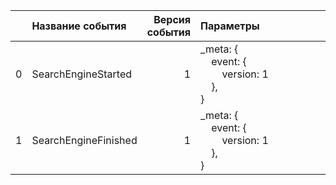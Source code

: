 |    | Название события     |   Версия события | Параметры&nbsp;&nbsp;&nbsp;&nbsp;&nbsp;&nbsp;&nbsp;&nbsp;&nbsp;&nbsp;&nbsp;&nbsp;&nbsp;&nbsp;&nbsp;&nbsp;&nbsp;&nbsp;&nbsp;&nbsp;&nbsp;       | Описание&nbsp;&nbsp;&nbsp;&nbsp;&nbsp;&nbsp;&nbsp;&nbsp;&nbsp;&nbsp;&nbsp;&nbsp;&nbsp;&nbsp;&nbsp;&nbsp;&nbsp;&nbsp;&nbsp;&nbsp;&nbsp;&nbsp;&nbsp;&nbsp;&nbsp;&nbsp;&nbsp;&nbsp;&nbsp;&nbsp;&nbsp;&nbsp;&nbsp;&nbsp;&nbsp;&nbsp;&nbsp;   | Комментарий&nbsp;&nbsp;&nbsp;&nbsp;&nbsp;&nbsp;&nbsp;&nbsp;&nbsp;&nbsp;&nbsp;&nbsp;&nbsp;&nbsp;&nbsp;&nbsp;&nbsp;&nbsp;&nbsp;&nbsp;&nbsp;&nbsp;&nbsp;&nbsp;&nbsp;&nbsp;&nbsp;&nbsp;&nbsp;&nbsp;&nbsp;&nbsp;&nbsp;&nbsp;   | Android                               | iOS                                 | tvOS              | WebSmartTV                              |
|---:|:---------------------|-----------------:|:----------------------------------------------------------------------------------------------------------------------------------------------|:-----------------------------------------------------------------------------------------------------------------------------------------------------------------------------------------------------------------------------------------|:--------------------------------------------------------------------------------------------------------------------------------------------------------------------------------------------------------------------------|:--------------------------------------|:------------------------------------|:------------------|:----------------------------------------|
|  0 | SearchEngineStarted  |                1 | _meta: {<br>&nbsp;&nbsp;&nbsp;&nbsp;event: {<br>&nbsp;&nbsp;&nbsp;&nbsp;&nbsp;&nbsp;&nbsp;&nbsp;version: 1<br>&nbsp;&nbsp;&nbsp;&nbsp;},<br>} | Переход&nbsp;к&nbsp;строке&nbsp;поиска<br><br>                                                                                                                                                                                           |                                                                                                                                                                                                                           | 3.12 - 3.15 https://st.yandex-team.ru | 4.1 - 4.2 https://st.yandex-team.ru | Не поддерживается | В разработке‍ https://st.yandex-team.ru |
|  1 | SearchEngineFinished |                1 | _meta: {<br>&nbsp;&nbsp;&nbsp;&nbsp;event: {<br>&nbsp;&nbsp;&nbsp;&nbsp;&nbsp;&nbsp;&nbsp;&nbsp;version: 1<br>&nbsp;&nbsp;&nbsp;&nbsp;},<br>} | Переход&nbsp;к&nbsp;строке&nbsp;поиска<br><br>                                                                                                                                                                                           |                                                                                                                                                                                                                           | 3.12 - 3.15 https://st.yandex-team.ru | 4.1 - 4.2 https://st.yandex-team.ru | Не поддерживается | В разработке‍ https://st.yandex-team.ru |